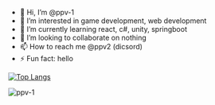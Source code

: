 - 👋 Hi, I’m @ppv-1
- 👀 I’m interested in game development, web development
- 🌱 I’m currently learning react, c#, unity, springboot
- 💞️ I’m looking to collaborate on nothing
- 📫 How to reach me @ppv2 (dicsord)
- ⚡ Fun fact: hello

[![Top Langs](https://github-readme-stats.vercel.app/api/top-langs/?username=ppv-1&theme=synthwave&layout=compact)](https://github.com/ppv-1/github-readme-stats)
<p><img align="center" src="https://github-readme-streak-stats.herokuapp.com/?user=ppv-1&theme=synthwave" alt="ppv-1" /></p>
<!---
ppv-1/ppv-1 is a ✨ special ✨ repository because its `README.md` (this file) appears on your GitHub profile.
You can click the Preview link to take a look at your changes.
--->
